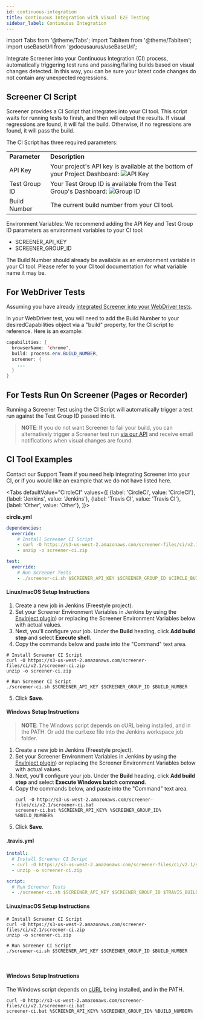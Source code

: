 ```yaml
---
id: continuous-integration
title: Continuous Integration with Visual E2E Testing
sidebar_label: Continuous Integration
---
```


import Tabs from '@theme/Tabs';
import TabItem from '@theme/TabItem';
import useBaseUrl from '@docusaurus/useBaseUrl';

Integrate Screener into your Continuous Integration (CI) process, automatically triggering test runs and passing/failing builds based on visual changes detected. In this way, you can be sure your latest code changes do not contain any unexpected regressions.

## Screener CI Script

Screener provides a CI Script that integrates into your CI tool. This script waits for running tests to finish, and then will output the results. If visual regressions are found, it will fail the build. Otherwise, if no regressions are found, it will pass the build.

The CI Script has three required parameters:

<table>
  <tr>
   <td><strong>Parameter</strong>
   </td>
   <td><strong>Description</strong>
   </td>
  </tr>
  <tr>
   <td>API Key</td>
   <td>Your project's API key is available at the bottom of your Project Dashboard:
<img src={useBaseUrl('img/visual/e2e-api-key.png')} alt="API Key"/>
   </td>
  </tr>
  <tr>
   <td>Test Group ID</td>
   <td>Your Test Group ID is available from the Test Group's Dashboard:
<img src={useBaseUrl('img/visual/e2e-group-id.png')} alt="Group ID"/>
   </td>
  </tr>
  <tr>
   <td>Build Number</td>
   <td>The current build number from your CI tool.</td>
  </tr>
</table>

Environment Variables:
We recommend adding the API Key and Test Group ID parameters as environment variables to your CI tool:
* SCREENER_API_KEY
* SCREENER_GROUP_ID

The Build Number should already be available as an environment variable in your CI tool. Please refer to your CI tool documentation for what variable name it may be.


## For WebDriver Tests

Assuming you have already [integrated Screener into your WebDriver tests](/visual/e2e-testing/integrations/selenium-webdriver).

In your WebDriver test, you will need to add the Build Number to your desiredCapabilities object via a "build" property, for the CI script to reference. Here is an example:

```java
capabilities: {
  browserName: 'chrome',
  build: process.env.BUILD_NUMBER,
  screener: {
    ...
  }
}
```

## For Tests Run On Screener (Pages or Recorder)

Running a Screener Test using the CI Script will automatically trigger a test run against the Test Group ID passed into it.

>**NOTE**: If you do not want Screener to fail your build, you can alternatively trigger a Screener test run [via our API](/visual/e2e-testing/rest-api) and receive email notifications when visual changes are found.

## CI Tool Examples

Contact our Support Team if you need help integrating Screener into your CI, or if you would like an example that we do not have listed here.


<Tabs
  defaultValue="CircleCI"
  values={[
    {label: 'CircleCI', value: 'CircleCI'},
    {label: 'Jenkins', value: 'Jenkins'},
    {label: 'Travis CI', value: 'Travis CI'},
    {label: 'Other', value: 'Other'},
  ]}>

<TabItem value="CircleCI">

**circle.yml**

```yaml
dependencies:
  override:
    # Install Screener CI Script
    - curl -O https://s3-us-west-2.amazonaws.com/screener-files/ci/v2.1/screener-ci.zip
    - unzip -o screener-ci.zip

test:
  override:
    # Run Screener Tests
    - ./screener-ci.sh $SCREENER_API_KEY $SCREENER_GROUP_ID $CIRCLE_BUILD_NUM
```

</TabItem>
<TabItem value="Jenkins">

#### **Linux/macOS Setup Instructions**

1. Create a new job in Jenkins (Freestyle project).
2. Set your Screener Environment Variables in Jenkins by using the [EnvInject plugin](https://wiki.jenkins-ci.org/display/JENKINS/EnvInject+Plugin)) or replacing the Screener Environment Variables below with actual values.
3. Next, you'll configure your job. Under the **Build** heading, click **Add build step** and select **Execute shell**.
4. Copy the commands below and paste into the "Command" text area.
  ```curl
  # Install Screener CI Script
  curl -O https://s3-us-west-2.amazonaws.com/screener-files/ci/v2.1/screener-ci.zip
  unzip -o screener-ci.zip

  # Run Screener CI Script
  ./screener-ci.sh $SCREENER_API_KEY $SCREENER_GROUP_ID $BUILD_NUMBER
  ```
5. Click **Save**.

#### **Windows Setup Instructions**

>**NOTE**: The Windows script depends on cURL being installed, and in the PATH. Or add the curl.exe file into the Jenkins workspace job folder.

1. Create a new job in Jenkins (Freestyle project).
2. Set your Screener Environment Variables in Jenkins by using the [EnvInject plugin](https://wiki.jenkins-ci.org/display/JENKINS/EnvInject+Plugin)) or replacing the Screener Environment Variables below with actual values.
3. Next, you'll configure your job. Under the **Build** heading, click **Add build step** and select **Execute Windows batch command**.
4. Copy the commands below, and paste into the "Command" text area.
    ```curl
    curl -O http://s3-us-west-2.amazonaws.com/screener-files/ci/v2.1/screener-ci.bat
    screener-ci.bat %SCREENER_API_KEY% %SCREENER_GROUP_ID% %BUILD_NUMBER%
    ```
5. Click **Save**.

</TabItem>
<TabItem value="Travis CI">

#### **.travis.yml**

```yaml
install:
  # Install Screener CI Script
  - curl -O https://s3-us-west-2.amazonaws.com/screener-files/ci/v2.1/screener-ci.zip
  - unzip -o screener-ci.zip

script:
  # Run Screener Tests
  - ./screener-ci.sh $SCREENER_API_KEY $SCREENER_GROUP_ID $TRAVIS_BUILD_NUMBER
```

</TabItem>
<TabItem value="Other">

#### **Linux/macOS Setup Instructions**

```cURL
# Install Screener CI Script
curl -O https://s3-us-west-2.amazonaws.com/screener-files/ci/v2.1/screener-ci.zip
unzip -o screener-ci.zip

# Run Screener CI Script
./screener-ci.sh $SCREENER_API_KEY $SCREENER_GROUP_ID $BUILD_NUMBER
```
<br/>

#### **Windows Setup Instructions**

The Windows script depends on [cURL](https://curl.haxx.se/download.html) being installed, and in the PATH.

```curl
curl -O http://s3-us-west-2.amazonaws.com/screener-files/ci/v2.1/screener-ci.bat
screener-ci.bat %SCREENER_API_KEY% %SCREENER_GROUP_ID% %BUILD_NUMBER%
```

</TabItem>
</Tabs>
